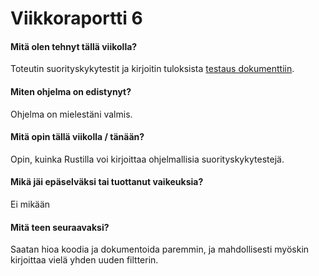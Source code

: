 # Viikkoraportti 6

#### Mitä olen tehnyt tällä viikolla?
Toteutin suorityskykytestit ja kirjoitin tuloksista [testaus dokumenttiin](./Testausdokumentti.md).

#### Miten ohjelma on edistynyt?
Ohjelma on mielestäni valmis.

#### Mitä opin tällä viikolla / tänään?
Opin, kuinka Rustilla voi kirjoittaa ohjelmallisia suorityskykytestejä.

#### Mikä jäi epäselväksi tai tuottanut vaikeuksia?
Ei mikään

#### Mitä teen seuraavaksi?
Saatan hioa koodia ja dokumentoida paremmin, ja mahdollisesti myöskin kirjoittaa vielä yhden uuden filtterin.
